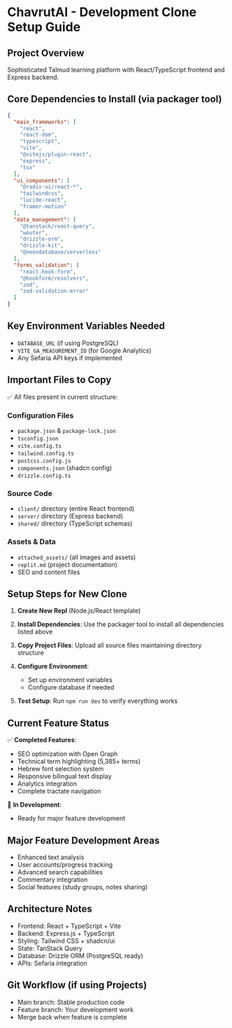 # ChavrutAI - Development Clone Setup Guide

## Project Overview
Sophisticated Talmud learning platform with React/TypeScript frontend and Express backend.

## Core Dependencies to Install (via packager tool)
```json
{
  "main_frameworks": [
    "react",
    "react-dom", 
    "typescript",
    "vite",
    "@vitejs/plugin-react",
    "express",
    "tsx"
  ],
  "ui_components": [
    "@radix-ui/react-*", 
    "tailwindcss",
    "lucide-react",
    "framer-motion"
  ],
  "data_management": [
    "@tanstack/react-query",
    "wouter",
    "drizzle-orm",
    "drizzle-kit",
    "@neondatabase/serverless"
  ],
  "forms_validation": [
    "react-hook-form",
    "@hookform/resolvers",
    "zod",
    "zod-validation-error"
  ]
}
```

## Key Environment Variables Needed
- `DATABASE_URL` (if using PostgreSQL)
- `VITE_GA_MEASUREMENT_ID` (for Google Analytics)
- Any Sefaria API keys if implemented

## Important Files to Copy
✅ All files present in current structure:

### Configuration Files
- `package.json` & `package-lock.json`
- `tsconfig.json`
- `vite.config.ts` 
- `tailwind.config.ts`
- `postcss.config.js`
- `components.json` (shadcn config)
- `drizzle.config.ts`

### Source Code
- `client/` directory (entire React frontend)
- `server/` directory (Express backend)
- `shared/` directory (TypeScript schemas)

### Assets & Data
- `attached_assets/` (all images and assets)
- `replit.md` (project documentation)
- SEO and content files

## Setup Steps for New Clone

1. **Create New Repl** (Node.js/React template)

2. **Install Dependencies**:
   Use the packager tool to install all dependencies listed above

3. **Copy Project Files**:
   Upload all source files maintaining directory structure

4. **Configure Environment**:
   - Set up environment variables
   - Configure database if needed

5. **Test Setup**:
   Run `npm run dev` to verify everything works

## Current Feature Status
✅ **Completed Features**:
- SEO optimization with Open Graph
- Technical term highlighting (5,385+ terms)
- Hebrew font selection system
- Responsive bilingual text display
- Analytics integration
- Complete tractate navigation

🚧 **In Development**:
- Ready for major feature development

## Major Feature Development Areas
- Enhanced text analysis
- User accounts/progress tracking  
- Advanced search capabilities
- Commentary integration
- Social features (study groups, notes sharing)

## Architecture Notes
- Frontend: React + TypeScript + Vite
- Backend: Express.js + TypeScript
- Styling: Tailwind CSS + shadcn/ui
- State: TanStack Query
- Database: Drizzle ORM (PostgreSQL ready)
- APIs: Sefaria integration

## Git Workflow (if using Projects)
- Main branch: Stable production code
- Feature branch: Your development work
- Merge back when feature is complete